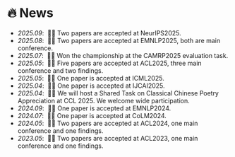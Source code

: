 # 🔥 News

- *2025.09*: &nbsp;🎉🎉 Two papers are accepted at NeurIPS2025.
- *2025.08*: &nbsp;🎉🎉 Two papers are accepted at EMNLP2025, both are main conference.
- *2025.07*: &nbsp;🎉🎉 Won the championship at the CAMRP2025 evaluation task.
- *2025.05*: &nbsp;🎉🎉 Five papers are accepted at ACL2025, three main conference and two findings.
- *2025.05*: &nbsp;🎉🎉 One paper is accepted at ICML2025.
- *2025.04*: &nbsp;🎉🎉 One paper is accepted at IJCAI2025.
- *2025.04*: &nbsp;🎉🎉 We will host a Shared Task on Classical Chinese Poetry Appreciation at CCL 2025. We welcome wide participation.
- *2024.09*: &nbsp;🎉🎉 One paper is accepted at EMNLP2024.
- *2024.07*: &nbsp;🎉🎉 One paper is accepted at CoLM2024. 
- *2024.05*: &nbsp;🎉🎉 Two papers are accepted at ACL2024, one main conference and one findings.
- *2023.05*: &nbsp;🎉🎉 Two papers are accepted at ACL2023, one main conference and one findings.